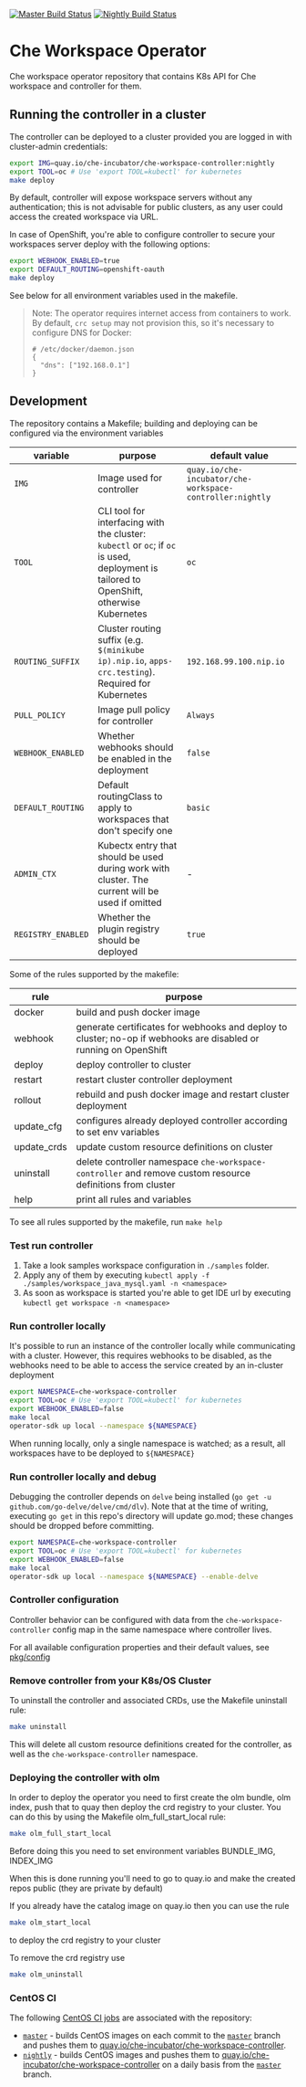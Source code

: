 [![Master Build Status](https://ci.centos.org/buildStatus/icon?subject=master&job=devtools-che-workspace-operator-build-master/)](https://ci.centos.org/view/Devtools/job/devtools-che-workspace-operator-build-master/)
[![Nightly Build Status](https://ci.centos.org/buildStatus/icon?subject=nightly&job=devtools-che-workspace-operator-nightly/)](https://ci.centos.org/view/Devtools/job/devtools-che-workspace-operator-nightly/)

# Che Workspace Operator

Che workspace operator repository that contains K8s API for Che workspace and controller for them.

## Running the controller in a cluster

The controller can be deployed to a cluster provided you are logged in with cluster-admin credentials:

```bash
export IMG=quay.io/che-incubator/che-workspace-controller:nightly
export TOOL=oc # Use 'export TOOL=kubectl' for kubernetes
make deploy
```

By default, controller will expose workspace servers without any authentication; this is not advisable for public clusters, as any user could access the created workspace via URL.

In case of OpenShift, you're able to configure controller to secure your workspaces server deploy with the following options:

```bash
export WEBHOOK_ENABLED=true
export DEFAULT_ROUTING=openshift-oauth
make deploy
```

See below for all environment variables used in the makefile.

> Note: The operator requires internet access from containers to work. By default, `crc setup` may not provision this, so it's necessary to configure DNS for Docker:
> ```
> # /etc/docker/daemon.json
> {
>   "dns": ["192.168.0.1"]
> }
> ```

## Development

The repository contains a Makefile; building and deploying can be configured via the environment variables

|variable|purpose|default value|
|---|---|---|
| `IMG` | Image used for controller | `quay.io/che-incubator/che-workspace-controller:nightly` |
| `TOOL` | CLI tool for interfacing with the cluster: `kubectl` or `oc`; if `oc` is used, deployment is tailored to OpenShift, otherwise Kubernetes | `oc` |
| `ROUTING_SUFFIX` | Cluster routing suffix (e.g. `$(minikube ip).nip.io`, `apps-crc.testing`). Required for Kubernetes | `192.168.99.100.nip.io` |
| `PULL_POLICY` | Image pull policy for controller | `Always` |
| `WEBHOOK_ENABLED` | Whether webhooks should be enabled in the deployment | `false` |
| `DEFAULT_ROUTING` | Default routingClass to apply to workspaces that don't specify one | `basic` |
| `ADMIN_CTX` | Kubectx entry that should be used during work with cluster. The current will be used if omitted |-|
| `REGISTRY_ENABLED` | Whether the plugin registry should be deployed | `true` |

Some of the rules supported by the makefile:

|rule|purpose|
|---|---|
| docker | build and push docker image |
| webhook | generate certificates for webhooks and deploy to cluster; no-op if webhooks are disabled or running on OpenShift |
| deploy | deploy controller to cluster |
| restart | restart cluster controller deployment |
| rollout | rebuild and push docker image and restart cluster deployment |
| update_cfg | configures already deployed controller according to set env variables |
| update_crds | update custom resource definitions on cluster |
| uninstall | delete controller namespace `che-workspace-controller` and remove custom resource definitions from cluster |
| help | print all rules and variables |

To see all rules supported by the makefile, run `make help`

### Test run controller
1. Take a look samples workspace configuration in `./samples` folder.
2. Apply any of them by executing `kubectl apply -f ./samples/workspace_java_mysql.yaml -n <namespace>`
3. As soon as workspace is started you're able to get IDE url by executing `kubectl get workspace -n <namespace>`

### Run controller locally
It's possible to run an instance of the controller locally while communicating with a cluster. However, this requires webhooks to be disabled, as the webhooks need to be able to access the service created by an in-cluster deployment

```bash
export NAMESPACE=che-workspace-controller
export TOOL=oc # Use 'export TOOL=kubectl' for kubernetes
export WEBHOOK_ENABLED=false
make local
operator-sdk up local --namespace ${NAMESPACE}
```

When running locally, only a single namespace is watched; as a result, all workspaces have to be deployed to `${NAMESPACE}`

### Run controller locally and debug
Debugging the controller depends on `delve` being installed (`go get -u github.com/go-delve/delve/cmd/dlv`). Note that at the time of writing, executing `go get` in this repo's directory will update go.mod; these changes should be dropped before committing.

```bash
export NAMESPACE=che-workspace-controller
export TOOL=oc # Use 'export TOOL=kubectl' for kubernetes
export WEBHOOK_ENABLED=false
make local
operator-sdk up local --namespace ${NAMESPACE} --enable-delve
```

### Controller configuration

Controller behavior can be configured with data from the `che-workspace-controller` config map in the same namespace where controller lives.

For all available configuration properties and their default values, see [pkg/config](https://github.com/che-incubator/che-workspace-operator/tree/master/pkg/config)

### Remove controller from your K8s/OS Cluster
To uninstall the controller and associated CRDs, use the Makefile uninstall rule:
```bash
make uninstall
```
This will delete all custom resource definitions created for the controller, as well as the `che-workspace-controller` namespace.

### Deploying the controller with olm
In order to deploy the operator you need to first create the olm bundle, olm index, push that to quay then deploy the crd registry to your cluster.
You can do this by using the Makefile olm_full_start_local rule:
```bash
make olm_full_start_local
```
Before doing this you need to set environment variables BUNDLE_IMG, INDEX_IMG

When this is done running you'll need to go to quay.io and make the created repos public (they are private by default)

If you already have the catalog image on quay.io then you can use the rule
```bash
make olm_start_local
```
to deploy the crd registry to your cluster

To remove the crd registry use
```bash
make olm_uninstall
```


### CentOS CI
The following [CentOS CI jobs](https://ci.centos.org/) are associated with the repository:

- [`master`](https://ci.centos.org/job/devtools-che-workspace-operator-build-master/) - builds CentOS images on each commit to the [`master`](https://github.com/che-incubator/che-workspace-operator/tree/master) branch and pushes them to [quay.io/che-incubator/che-workspace-controller](https://quay.io/repository/che-incubator/che-workspace-controller).
- [`nightly`](https://ci.centos.org/job/devtools-che-workspace-operator-nightly/) - builds CentOS images and pushes them to [quay.io/che-incubator/che-workspace-controller](https://quay.io/repository/che-incubator/che-workspace-controller) on a daily basis from the [`master`](https://github.com/che-incubator/che-workspace-operator/tree/master) branch.
